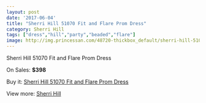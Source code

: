 ```yaml
---
layout: post
date: '2017-06-04'
title: "Sherri Hill 51070 Fit and Flare Prom Dress"
category: Sherri Hill
tags: ["dress","hill","party","beaded","flare"]
image: http://img.princessan.com/48720-thickbox_default/sherri-hill-51070-fit-and-flare-prom-dress.jpg
---
```

Sherri Hill 51070 Fit and Flare Prom Dress

On Sales: **$398**
<a href="https://www.princessan.com/en/sherri-hill/22048-sherri-hill-51070-fit-and-flare-prom-dress.html"><amp-img layout="responsive" width="600" height="600" src="//img.princessan.com/48720-thickbox_default/sherri-hill-51070-fit-and-flare-prom-dress.jpg" alt="Sherri Hill 51070 Fit and Flare Prom Dress 0" /></a>
<a href="https://www.princessan.com/en/sherri-hill/22048-sherri-hill-51070-fit-and-flare-prom-dress.html"><amp-img layout="responsive" width="600" height="600" src="//img.princessan.com/48722-thickbox_default/sherri-hill-51070-fit-and-flare-prom-dress.jpg" alt="Sherri Hill 51070 Fit and Flare Prom Dress 1" /></a>
<a href="https://www.princessan.com/en/sherri-hill/22048-sherri-hill-51070-fit-and-flare-prom-dress.html"><amp-img layout="responsive" width="600" height="600" src="//img.princessan.com/48721-thickbox_default/sherri-hill-51070-fit-and-flare-prom-dress.jpg" alt="Sherri Hill 51070 Fit and Flare Prom Dress 2" /></a>

Buy it: [Sherri Hill 51070 Fit and Flare Prom Dress](https://www.princessan.com/en/sherri-hill/22048-sherri-hill-51070-fit-and-flare-prom-dress.html "Sherri Hill 51070 Fit and Flare Prom Dress")

View more: [Sherri Hill](https://www.princessan.com/en/57-sherri-hill "Sherri Hill")